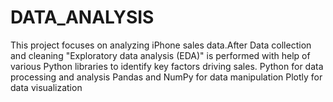 # DATA_ANALYSIS
This project focuses on analyzing iPhone sales data.After Data collection and cleaning "Exploratory data analysis (EDA)" is performed with help of various Python libraries to identify key factors driving sales.
Python for data processing and analysis
Pandas and NumPy for data manipulation
Plotly for data visualization
